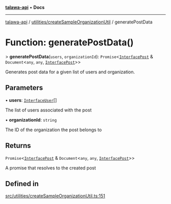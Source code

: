 [**talawa-api**](../../../README.md) • **Docs**

***

[talawa-api](../../../modules.md) / [utilities/createSampleOrganizationUtil](../README.md) / generatePostData

# Function: generatePostData()

\> **generatePostData**(`users`, `organizationId`): `Promise`\<[`InterfacePost`](../../../models/Post/interfaces/InterfacePost.md) & `Document`\<`any`, `any`, [`InterfacePost`](../../../models/Post/interfaces/InterfacePost.md)\>\>

Generates post data for a given list of users and organization.

## Parameters

• **users**: [`InterfaceUser`](../../../models/User/interfaces/InterfaceUser.md)[]

The list of users associated with the post

• **organizationId**: `string`

The ID of the organization the post belongs to

## Returns

`Promise`\<[`InterfacePost`](../../../models/Post/interfaces/InterfacePost.md) & `Document`\<`any`, `any`, [`InterfacePost`](../../../models/Post/interfaces/InterfacePost.md)\>\>

A promise that resolves to the created post

## Defined in

[src/utilities/createSampleOrganizationUtil.ts:151](https://github.com/PalisadoesFoundation/talawa-api/blob/92443bb6a5ff3ed66457149a509401986a82e570/src/utilities/createSampleOrganizationUtil.ts#L151)
